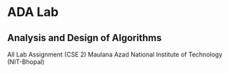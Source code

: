 # ADA Lab 
## Analysis and Design of Algorithms
All Lab Assignment (CSE 2)
Maulana Azad National Institute of Technology (NIT-Bhopal)
